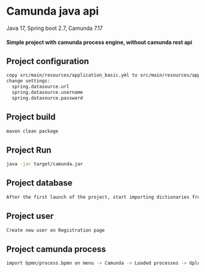 # Camunda java api

Java 17, Spring boot 2.7, Camunda 7.17

#### Simple project with camunda process engine, without camunda rest api

## Project configuration
```sh
copy src/main/resources/application_basic.yml to src/main/resources/application.yml
change settings:
  spring.datasource.url
  spring.datasource.username
  spring.datasource.password
```

## Project build

```sh
maven clean package
```

## Project Run

```sh
java -jar target/camunda.jar
```

## Project database
```sh
After the first launch of the project, start importing dictionaries from MYSQL.sql file
```

## Project user
```sh
Create new user on Registration page
```

## Project camunda process
```sh
import bpmn/process.bpmn on menu -> Camunda -> Loaded processes -> Upload new process
```